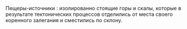 ---
---

Пещеры-источники
: изолированно стоящие горы и скалы, которые в результате тектонических процессов отделились от места своего коренного залегания и сместились по склону.
